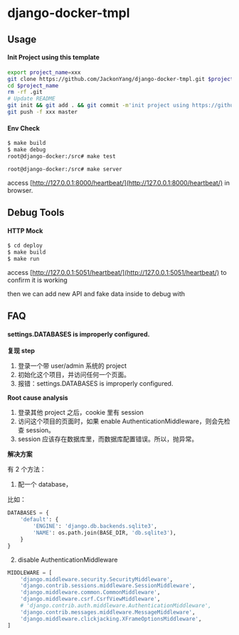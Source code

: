 # django-docker-tmpl

## Usage


#### Init Project using this template

```bash
export project_name=xxx
git clone https://github.com/JackonYang/django-docker-tmpl.git $project_name
cd $project_name
rm -rf .git
# Update README
git init && git add . && git commit -m'init project using https://github.com/JackonYang/django-docker-tmpl.git v0.1'
git push -f xxx master
```

#### Env Check

```bash
$ make build
$ make debug
root@django-docker:/src# make test
```

```bash
root@django-docker:/src# make server
```

access [http://127.0.0.1:8000/heartbeat/](http://127.0.0.1:8000/heartbeat/) in browser.


## Debug Tools

#### HTTP Mock

```bash
$ cd deploy
$ make build
$ make run
```

access [http://127.0.0.1:5051/heartbeat/](http://127.0.0.1:5051/heartbeat/) to confirm it is working


then we can add new API and fake data inside to debug with


## FAQ

#### settings.DATABASES is improperly configured.

**复现 step**

1. 登录一个带 user/admin 系统的 project
2. 初始化这个项目，并访问任何一个页面。
3. 报错：settings.DATABASES is improperly configured.

**Root cause analysis**

1. 登录其他 project 之后，cookie 里有 session
2. 访问这个项目的页面时，如果 enable AuthenticationMiddleware，则会先检查 session。
3. session 应该存在数据库里，而数据库配置错误。所以，抛异常。

**解决方案**

有 2 个方法：

1. 配一个 database，

比如：

```python
DATABASES = {
    'default': {
        'ENGINE': 'django.db.backends.sqlite3',
        'NAME': os.path.join(BASE_DIR, 'db.sqlite3'),
    }
}
```

2. disable AuthenticationMiddleware

```python
MIDDLEWARE = [
    'django.middleware.security.SecurityMiddleware',
    'django.contrib.sessions.middleware.SessionMiddleware',
    'django.middleware.common.CommonMiddleware',
    'django.middleware.csrf.CsrfViewMiddleware',
    # 'django.contrib.auth.middleware.AuthenticationMiddleware',
    'django.contrib.messages.middleware.MessageMiddleware',
    'django.middleware.clickjacking.XFrameOptionsMiddleware',
]
```
